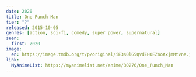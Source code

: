 ```yaml
---
date: 2020
title: One Punch Man
tier: "?"
released: 2015-10-05
genres: [action, sci-fi, comedy, super power, supernatural]
seen:
  first: 2020
image:
  en: https://image.tmdb.org/t/p/original/iE3s0lG5QVdEHOEZnoAxjmMtvne.jpg
link:
  MyAnimeList: https://myanimelist.net/anime/30276/One_Punch_Man
---
```

